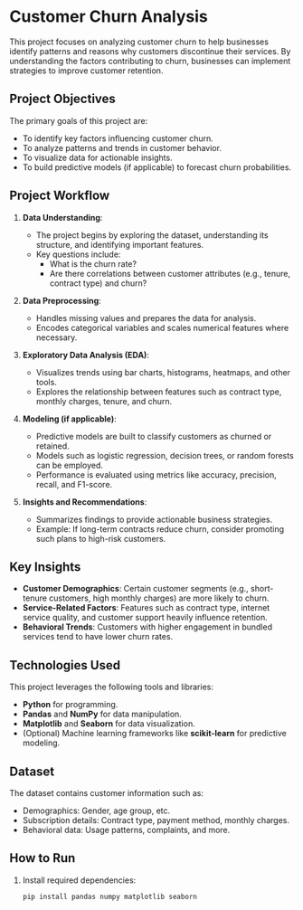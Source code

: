 # Customer Churn Analysis

This project focuses on analyzing customer churn to help businesses identify patterns and reasons why customers discontinue their services. By understanding the factors contributing to churn, businesses can implement strategies to improve customer retention.

## Project Objectives
The primary goals of this project are:
- To identify key factors influencing customer churn.
- To analyze patterns and trends in customer behavior.
- To visualize data for actionable insights.
- To build predictive models (if applicable) to forecast churn probabilities.

## Project Workflow
1. **Data Understanding**: 
   - The project begins by exploring the dataset, understanding its structure, and identifying important features.
   - Key questions include:
     - What is the churn rate?
     - Are there correlations between customer attributes (e.g., tenure, contract type) and churn?

2. **Data Preprocessing**:
   - Handles missing values and prepares the data for analysis.
   - Encodes categorical variables and scales numerical features where necessary.

3. **Exploratory Data Analysis (EDA)**:
   - Visualizes trends using bar charts, histograms, heatmaps, and other tools.
   - Explores the relationship between features such as contract type, monthly charges, tenure, and churn.

4. **Modeling (if applicable)**:
   - Predictive models are built to classify customers as churned or retained.
   - Models such as logistic regression, decision trees, or random forests can be employed.
   - Performance is evaluated using metrics like accuracy, precision, recall, and F1-score.

5. **Insights and Recommendations**:
   - Summarizes findings to provide actionable business strategies.
   - Example: If long-term contracts reduce churn, consider promoting such plans to high-risk customers.

## Key Insights
- **Customer Demographics**: Certain customer segments (e.g., short-tenure customers, high monthly charges) are more likely to churn.
- **Service-Related Factors**: Features such as contract type, internet service quality, and customer support heavily influence retention.
- **Behavioral Trends**: Customers with higher engagement in bundled services tend to have lower churn rates.

## Technologies Used
This project leverages the following tools and libraries:
- **Python** for programming.
- **Pandas** and **NumPy** for data manipulation.
- **Matplotlib** and **Seaborn** for data visualization.
- (Optional) Machine learning frameworks like **scikit-learn** for predictive modeling.

## Dataset
The dataset contains customer information such as:
- Demographics: Gender, age group, etc.
- Subscription details: Contract type, payment method, monthly charges.
- Behavioral data: Usage patterns, complaints, and more.

## How to Run
1. Install required dependencies:
   ```bash
   pip install pandas numpy matplotlib seaborn
